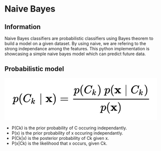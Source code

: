 # Naive Bayes

## Information

Naive Bayes classifiers are probabilistic classifiers using Bayes theorem to build a model on a given dataset. By using naive, we are refering to the strong independance among the features. This python implementation is showcasing a simple naive bayes model which can predict future data.

## Probabilistic model

![bayes](/images/bayes.png)

* P(Ck) is the prior probability of C occuring independantly.
* P(x) is the prior probability of x occuring independantly.
* P(Ck|x) is the posterior probability of Ck given x.
* P(x|Ck) is the likelihood that x occurs, given Ck.
